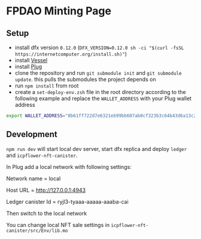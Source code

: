 # FPDAO Minting Page

## Setup
- install dfx version `0.12.0` (`DFX_VERSION=0.12.0 sh -ci "$(curl -fsSL https://internetcomputer.org/install.sh)"`)
- install [Vessel](https://github.com/dfinity/vessel)
- install [Plug](https://plugwallet.ooo/)
- clone the repository and run `git submodule init` and `git submodule update`. this pulls the submodules the project depends on
- run `npm install` from root
- create a `set-deploy-env.zsh` file in the root directory according to the following example and replace the `WALLET_ADDRESS` with your Plug wallet address
```sh
export WALLET_ADDRESS="8b61ff722d7e6321eb99bb607ab0cf323b3c64b43d6a13c245c8a4e197f7b38b"
```

## Development
`npm run dev` will start local dev server, start dfx replica and deploy `ledger` and `icpflower-nft-canister`.

In Plug add a local network with following settings:

Network name = local

Host URL = http://127.0.0.1:4943

Ledger canister Id = ryjl3-tyaaa-aaaaa-aaaba-cai

Then switch to the local network

You can change local NFT sale settings in `icpflower-nft-canister/src/Env/lib.mo`